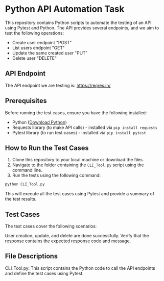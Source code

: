 # Python API Automation Task

This repository contains Python scripts to automate the testing of an API using Pytest and Python. The API provides several endpoints, and we aim to test the following operations:

- Create user endpoint "POST"
- List users endpoint "GET"
- Update the same created user "PUT"
- Delete user "DELETE"

## API Endpoint
The API endpoint we are testing is: https://reqres.in/

## Prerequisites
Before running the test cases, ensure you have the following installed:

- Python ([Download Python](https://www.python.org/downloads/))
- Requests library (to make API calls) - installed via `pip install requests`
- Pytest library (to run test cases) - installed via `pip install pytest`

## How to Run the Test Cases
1. Clone this repository to your local machine or download the files.
2. Navigate to the folder containing the `CLI_Tool.py` script using the command line.
3. Run the tests using the following command:

```bash
python CLI_Tool.py
```


This will execute all the test cases using Pytest and provide a summary of the test results.

## Test Cases
The test cases cover the following scenarios:

User creation, update, and delete are done successfully.
Verify that the response contains the expected response code and message.

## File Descriptions
CLI_Tool.py: This script contains the Python code to call the API endpoints and define the test cases using Pytest.